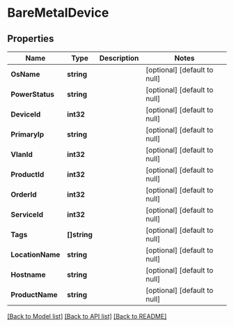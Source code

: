 # BareMetalDevice

## Properties
Name | Type | Description | Notes
------------ | ------------- | ------------- | -------------
**OsName** | **string** |  | [optional] [default to null]
**PowerStatus** | **string** |  | [optional] [default to null]
**DeviceId** | **int32** |  | [optional] [default to null]
**PrimaryIp** | **string** |  | [optional] [default to null]
**VlanId** | **int32** |  | [optional] [default to null]
**ProductId** | **int32** |  | [optional] [default to null]
**OrderId** | **int32** |  | [optional] [default to null]
**ServiceId** | **int32** |  | [optional] [default to null]
**Tags** | **[]string** |  | [optional] [default to null]
**LocationName** | **string** |  | [optional] [default to null]
**Hostname** | **string** |  | [optional] [default to null]
**ProductName** | **string** |  | [optional] [default to null]

[[Back to Model list]](../README.md#documentation-for-models) [[Back to API list]](../README.md#documentation-for-api-endpoints) [[Back to README]](../README.md)


